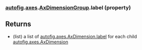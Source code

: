 ### [autofig](autofig.md).[axes](autofig.axes.md).[AxDimensionGroup](autofig.axes.AxDimensionGroup.md).label (property)




Returns
---------
* (list) a list of  [autofig.axes.AxDimension.label](autofig.axes.AxDimension.label.md) for each child
    [autofig.axes.AxDimension](autofig.axes.AxDimension.md)


